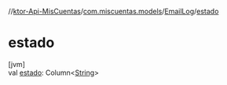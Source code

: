 //[ktor-Api-MisCuentas](../../../index.md)/[com.miscuentas.models](../index.md)/[EmailLog](index.md)/[estado](estado.md)

# estado

[jvm]\
val [estado](estado.md): Column&lt;[String](https://kotlinlang.org/api/latest/jvm/stdlib/kotlin/-string/index.html)&gt;
